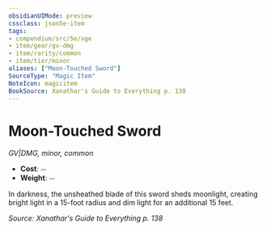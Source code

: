 ```yaml
---
obsidianUIMode: preview
cssclass: json5e-item
tags:
- compendium/src/5e/xge
- item/gear/gv-dmg
- item/rarity/common
- item/tier/minor
aliases: ["Moon-Touched Sword"]
SourceType: "Magic Item"
NoteIcon: magicitem
BookSource: Xanathar's Guide to Everything p. 138
---
```

# Moon-Touched Sword
*GV|DMG, minor, common*  

- **Cost**: ⏤
- **Weight**: ⏤

In darkness, the unsheathed blade of this sword sheds moonlight, creating bright light in a 15-foot radius and dim light for an additional 15 feet.

*Source: Xanathar's Guide to Everything p. 138*